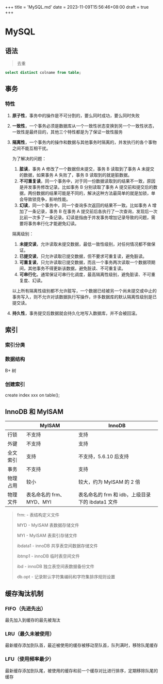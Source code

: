 +++
title = 'MySQL.md'
date = 2023-11-09T15:56:46+08:00
draft = true
+++

# MySQL

## 语法

> 去重

```sql
select distinct colname from table;
```

## 事务

### 特性

1. **原子性**，事务中的操作是不可分割的，要么同时成功，要么同时失败

2. **一致性**，一个事务必须是数据库从一个一致性状态变换到另一个一致性状态，一致性是最终目的，其他三个特性都是为了保证一致性服务

3. **隔离性**，一个事务内的操作和数据与其他事务时隔离的，并发执行的各个事物之间不能互相干扰。

   为了解决的问题：

   1. **脏读**，事务 A 修改了一个数据但未提交，事务 B 读取到了事务 A 未提交的数据，如果事务 A 失败了，事务 B 读取到的就是脏数据。
   2. **不可重复读**，同一个事务中，对于同一份数据读取到的结果不一致，原因是并发事务修改记录。比如事务 B 分别读取了事务 A 提交前和提交后的数据，两份数据的结果可能是不同的，解决这种方法最简单的就是加锁，单会导致锁竞争，影响性能。
   3. **幻读**，同一个事务中，同一个查询多次返回的结果不一致。比如事务 A 增加了一条记录，事务 B 在事务 A 提交前后各执行了一次查询，发现后一次比前一次多了一条记录。幻读是指由于并发事务增加记录导致的问题，需要将事务串行化才能避免幻读。

   隔离级别：

   1. **未提交读**，允许读取未提交数据，最低一致性级别，对任何情况都不做保证。
   2. **已提交读**，只允许读取已提交数据，但不要求可重复读，避免脏读。
   3. **可重复读**，只允许读取已提交数据，而且一个事务两次读取一个数据项期间，其他事务不得更新该数据，避免脏读、不可重复读。
   4. **可串行化**，通常保证可串行化调度，最高隔离性级别，避免脏读、不可重复度、幻读。

   以上所有隔离性级别都不允许脏写，一个数据已经被另一个尚未提交或中止的事务写入，则不允许对该数据执行写操作，许多数据库的默认隔离性级别是已提交读。

4. **持久性**，事务提交后数据就会持久化地写入数据库，并不会被回滚。

## 索引

### 索引分类

### 数据结构

B+ 树

### 创建索引

create index xxx on table();

## InnoDB 和 MyISAM

|          | MyISAM                   | InnoDB                                           |
| -------- | ------------------------ | ------------------------------------------------ |
| 行锁     | 不支持                   | 支持                                             |
| 外键     | 不支持                   | 支持                                             |
| 全文索引 | 支持                     | 不支持，5.6.10 后支持                            |
| 事务     | 不支持                   | 支持                                             |
| 物理占用 | 较小                     | 较大，约为 MyISAM 的 2 倍                        |
| 物理文件 | 表名命名的 frm、MYD、MYI | 表名命名的 frm 和 idb，上级目录下的 ibdata1 文件 |

> frm: - 表结构定义文件
>
> MYD - MyISAM 表数据存储文件
>
> MYI - MyISAM 表索引存储文件
>
> ibdata1 - innoDB 共享表空间数据存储文件
>
> ibtmp1 - innoDB 临时表空间文件
>
> ibd - innoDB 独立表空间表数据备份文件
>
> db.opt - 记录默认字符集编码和字符集排序规则设置

## 缓存淘汰机制

### FIFO（先进先出）

最先加入到缓存的最先被淘汰

### LRU（最久未被使用）

最新缓存添加到队首，最近被使用的缓存被移动至队首，队列满时，移除队尾缓存

### LFU（使用频率最少）

最新缓存添加到队尾，被使用的缓存和前一个缓存对比进行排序，定期移除队尾的缓存
